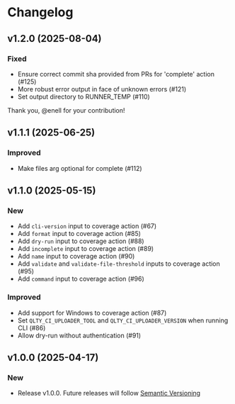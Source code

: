 # Changelog

## v1.2.0 (2025-08-04)

### Fixed

- Ensure correct commit sha provided from PRs for 'complete' action (#125)
- More robust error output in face of unknown errors (#121)
- Set output directory to RUNNER_TEMP (#110)

Thank you, @enell for your contribution!

## v1.1.1 (2025-06-25)

### Improved

- Make files arg optional for complete (#112)

## v1.1.0 (2025-05-15)

### New

- Add `cli-version` input to coverage action (#67)
- Add `format` input to coverage action (#85)
- Add `dry-run` input to coverage action (#88)
- Add `incomplete` input to coverage action (#89)
- Add `name` input to coverage action (#90)
- Add `validate` and `validate-file-threshold` inputs to coverage action (#95)
- Add `command` input to coverage action (#96)

### Improved

- Add support for Windows to coverage action (#87)
- Set `QLTY_CI_UPLOADER_TOOL` and `QLTY_CI_UPLOADER_VERSION` when running CLI (#86)
- Allow dry-run without authentication (#91)

## v1.0.0 (2025-04-17)

### New

- Release v1.0.0. Future releases will follow [Semantic Versioning](https://semver.org/)
